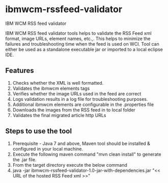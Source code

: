 # ibmwcm-rssfeed-validator
IBM WCM RSS feed validator

IBM WCM RSS feed validator tools helps to validate the RSS Feed xml format, image URLs, element names, etc.,. This helps to minimize the failures and troubleshooting time when the feed is used on WCI. Tool can either be used as a standalone executable jar or imported to a local eclipse IDE.

Features
--------
1. Checks whether the XML is well formatted.
2. Validates the ibmwcm elements tags
3. Verifies whether the image URLs used in the feed are correct
4. Logs validation results in a log file for troubleshooting purposes.
5. Additional ibmwcm elements are configurable in the .properties file
6. Downloads the images from the RSS feed in to local folder
7. Validates the final migrated article http URLs
 

Steps to use the tool
---------------------
1. Prerequisite - Java 7 and above, Maven tool should be installed & configured in your local machine. 
2. Execute the following maven command "mvn clean install" to generate the .jar file.
3. From the target directory execute the below command
4. java -jar ibmwcm-rssfeed-validator-1.0-jar-with-dependencies.jar "<< URL of the hosted RSS Feed xml >>"
